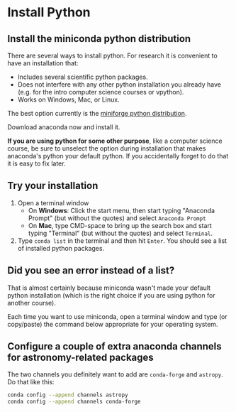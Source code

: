 # Install Python

## Install the miniconda python distribution

There are several ways to install python. For research it is convenient to have an installation that:

+ Includes several scientific python packages.
+ Does not interfere with any other python installation you already have (e.g. for the intro computer science courses or vpython).
+ Works on Windows, Mac, or Linux.

The best option currently is the [miniforge python distribution](https://github.com/conda-forge/miniforge).

Download anaconda now and install it.

**If you are using python for some other purpose**, like a computer science course, be sure to unselect the option during installation that makes anaconda's python your default python. If you accidentally forget to do that it is easy to fix later.

## Try your installation

1. Open a terminal window
    + On **Windows**: Click the start menu, then start typing "Anaconda Prompt" (but without the quotes) and select `Anaconda Prompt`
    + On **Mac**, type CMD-space to bring up the search box and start typing "Terminal" (but without the quotes) and select `Terminal`.
2. Type `conda list` in the terminal and then hit `Enter`. You should see a  list of installed python packages.

## Did you see an error instead of a list?

That is almost certainly because miniconda wasn't made your default python installation (which is the right choice if you are using python for another course).

Each time you want to use miniconda, open a terminal window and type (or copy/paste) the command below appropriate for your operating system.

## Configure a couple of extra anaconda channels for astronomy-related packages

The two channels you definitely want to add are `conda-forge` and `astropy`. Do that like this:

```bash
conda config --append channels astropy
conda config --append channels conda-forge
```
